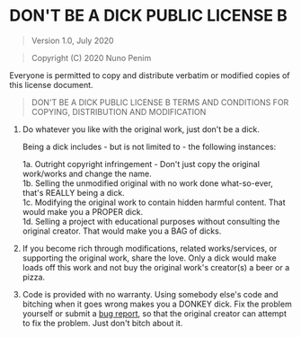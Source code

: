 # DON'T BE A DICK PUBLIC LICENSE B

> Version 1.0, July 2020

> Copyright (C) 2020 Nuno Penim
 
 Everyone is permitted to copy and distribute verbatim or modified
 copies of this license document.

> DON'T BE A DICK PUBLIC LICENSE B
> TERMS AND CONDITIONS FOR COPYING, DISTRIBUTION AND MODIFICATION

 1. Do whatever you like with the original work, just don't be a dick.

     Being a dick includes - but is not limited to - the following instances:

	 1a. Outright copyright infringement - Don't just copy the original work/works and change the name.  
	 1b. Selling the unmodified original with no work done what-so-ever, that's REALLY being a dick.  
	 1c. Modifying the original work to contain hidden harmful content. That would make you a PROPER dick.  
	 1d. Selling a project with educational purposes without consulting the original creator. That would make you a BAG of dicks.  
	 
 2. If you become rich through modifications, related works/services, or supporting the original work,
 share the love. Only a dick would make loads off this work and not buy the original work's 
 creator(s) a beer or a pizza.
 
 3. Code is provided with no warranty. Using somebody else's code and bitching when it goes wrong makes 
 you a DONKEY dick. Fix the problem yourself or submit a [bug report](https://www.chiark.greenend.org.uk/~sgtatham/bugs.html), so that the 
 original creator can attempt to fix the problem. Just don't bitch about it.

